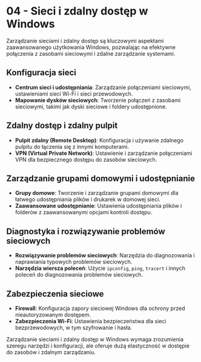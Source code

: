 
# 04 - Sieci i zdalny dostęp w Windows

Zarządzanie sieciami i zdalny dostęp są kluczowymi aspektami zaawansowanego użytkowania Windows, pozwalając na efektywne połączenia z zasobami sieciowymi i zdalne zarządzanie systemami.

## Konfiguracja sieci

- **Centrum sieci i udostępniania**: Zarządzanie połączeniami sieciowymi, ustawieniami sieci Wi-Fi i sieci przewodowych.
- **Mapowanie dysków sieciowych**: Tworzenie połączeń z zasobami sieciowymi, takimi jak dyski sieciowe i foldery udostępnione.

## Zdalny dostęp i zdalny pulpit

- **Pulpit zdalny (Remote Desktop)**: Konfiguracja i używanie zdalnego pulpitu do łączenia się z innymi komputerami.
- **VPN (Virtual Private Network)**: Ustawienie i zarządzanie połączeniami VPN dla bezpiecznego dostępu do zasobów sieciowych.

## Zarządzanie grupami domowymi i udostępnianie

- **Grupy domowe**: Tworzenie i zarządzanie grupami domowymi dla łatwego udostępniania plików i drukarek w domowej sieci.
- **Zaawansowane udostępnianie**: Ustawienia udostępniania plików i folderów z zaawansowanymi opcjami kontroli dostępu.

## Diagnostyka i rozwiązywanie problemów sieciowych

- **Rozwiązywanie problemów sieciowych**: Narzędzia do diagnozowania i naprawiania typowych problemów sieciowych.
- **Narzędzia wiersza poleceń**: Użycie `ipconfig`, `ping`, `tracert` i innych poleceń do diagnozowania problemów sieciowych.

## Zabezpieczenia sieciowe

- **Firewall**: Konfiguracja zapory sieciowej Windows dla ochrony przed nieautoryzowanym dostępem.
- **Zabezpieczenia Wi-Fi**: Ustawienia bezpieczeństwa dla sieci bezprzewodowych, w tym szyfrowanie i hasła.

Zarządzanie sieciami i zdalny dostęp w Windows wymaga zrozumienia szeregu narzędzi i konfiguracji, ale oferuje dużą elastyczność w dostępie do zasobów i zdalnym zarządzaniu.
